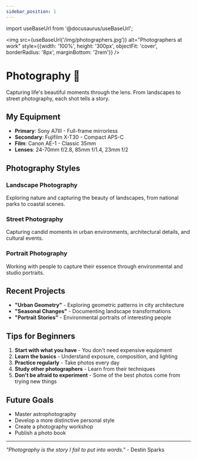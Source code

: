 ```yaml
---
sidebar_position: 1
---
```


import useBaseUrl from '@docusaurus/useBaseUrl';

<img src={useBaseUrl('/img/photographers.jpg')} alt="Photographers at work" style={{width: '100%', height: '300px', objectFit: 'cover', borderRadius: '8px', marginBottom: '2rem'}} />

# Photography 📸

Capturing life's beautiful moments through the lens. From landscapes to street photography, each shot tells a story.

## My Equipment

- **Primary**: Sony A7III - Full-frame mirrorless
- **Secondary**: Fujifilm X-T30 - Compact APS-C
- **Film**: Canon AE-1 - Classic 35mm
- **Lenses**: 24-70mm f/2.8, 85mm f/1.4, 23mm f/2

## Photography Styles

### Landscape Photography
Exploring nature and capturing the beauty of landscapes, from national parks to coastal scenes.

### Street Photography
Capturing candid moments in urban environments, architectural details, and cultural events.

### Portrait Photography
Working with people to capture their essence through environmental and studio portraits.

## Recent Projects

- **"Urban Geometry"** - Exploring geometric patterns in city architecture
- **"Seasonal Changes"** - Documenting landscape transformations
- **"Portrait Stories"** - Environmental portraits of interesting people

## Tips for Beginners

1. **Start with what you have** - You don't need expensive equipment
2. **Learn the basics** - Understand exposure, composition, and lighting
3. **Practice regularly** - Take photos every day
4. **Study other photographers** - Learn from their techniques
5. **Don't be afraid to experiment** - Some of the best photos come from trying new things

## Future Goals

- Master astrophotography
- Develop a more distinctive personal style
- Create a photography workshop
- Publish a photo book

---

*"Photography is the story I fail to put into words."* - Destin Sparks 
